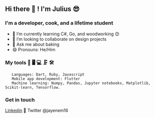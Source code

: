 ## Hi there 👋 ! I'm Julius 😎

### I'm a developer, cook, and a lifetime student


- 🌱 I’m currently learning C#, Go, and woodworking 😊
- 👯 I’m looking to collaborate on design projects
- 💬 Ask me about baking
- 😄 Pronouns: He/Him

### My tools 🥽 🖥 💻 🗜 🛠
```
   Languages: Dart, Ruby, Javascript
   Mobile app development: Flutter
   Machine learning: Numpy, Pandas, Jupyter notebooks, Matplotlib, Scikit-learn, Tensorflow.
```


### Get in touch
[Linkedin](https://www.linkedin.com/in/julius-ngigi-m/)
🔵 Twitter @jayenem16
